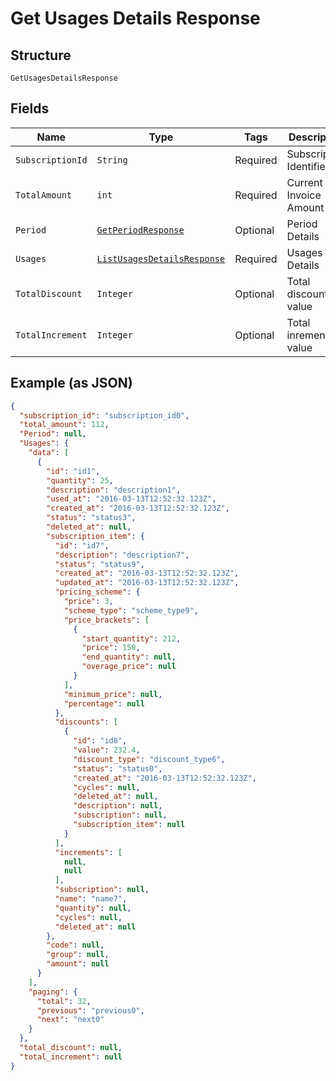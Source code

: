 
# Get Usages Details Response

## Structure

`GetUsagesDetailsResponse`

## Fields

| Name | Type | Tags | Description | Getter | Setter |
|  --- | --- | --- | --- | --- | --- |
| `SubscriptionId` | `String` | Required | Subscription Identifier | String getSubscriptionId() | setSubscriptionId(String subscriptionId) |
| `TotalAmount` | `int` | Required | Current Invoice Amount | int getTotalAmount() | setTotalAmount(int totalAmount) |
| `Period` | [`GetPeriodResponse`](../../doc/models/get-period-response.md) | Optional | Period Details | GetPeriodResponse getPeriod() | setPeriod(GetPeriodResponse period) |
| `Usages` | [`ListUsagesDetailsResponse`](../../doc/models/list-usages-details-response.md) | Required | Usages Details | ListUsagesDetailsResponse getUsages() | setUsages(ListUsagesDetailsResponse usages) |
| `TotalDiscount` | `Integer` | Optional | Total discounted value | Integer getTotalDiscount() | setTotalDiscount(Integer totalDiscount) |
| `TotalIncrement` | `Integer` | Optional | Total inremented value | Integer getTotalIncrement() | setTotalIncrement(Integer totalIncrement) |

## Example (as JSON)

```json
{
  "subscription_id": "subscription_id0",
  "total_amount": 112,
  "Period": null,
  "Usages": {
    "data": [
      {
        "id": "id1",
        "quantity": 25,
        "description": "description1",
        "used_at": "2016-03-13T12:52:32.123Z",
        "created_at": "2016-03-13T12:52:32.123Z",
        "status": "status3",
        "deleted_at": null,
        "subscription_item": {
          "id": "id7",
          "description": "description7",
          "status": "status9",
          "created_at": "2016-03-13T12:52:32.123Z",
          "updated_at": "2016-03-13T12:52:32.123Z",
          "pricing_scheme": {
            "price": 3,
            "scheme_type": "scheme_type9",
            "price_brackets": [
              {
                "start_quantity": 212,
                "price": 150,
                "end_quantity": null,
                "overage_price": null
              }
            ],
            "minimum_price": null,
            "percentage": null
          },
          "discounts": [
            {
              "id": "id8",
              "value": 232.4,
              "discount_type": "discount_type6",
              "status": "status0",
              "created_at": "2016-03-13T12:52:32.123Z",
              "cycles": null,
              "deleted_at": null,
              "description": null,
              "subscription": null,
              "subscription_item": null
            }
          ],
          "increments": [
            null,
            null
          ],
          "subscription": null,
          "name": "name7",
          "quantity": null,
          "cycles": null,
          "deleted_at": null
        },
        "code": null,
        "group": null,
        "amount": null
      }
    ],
    "paging": {
      "total": 32,
      "previous": "previous0",
      "next": "next0"
    }
  },
  "total_discount": null,
  "total_increment": null
}
```

